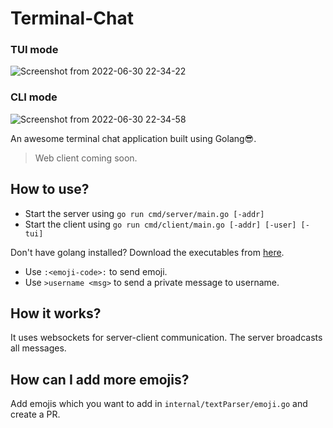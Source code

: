 # Terminal-Chat

### TUI mode

![Screenshot from 2022-06-30 22-34-22](https://user-images.githubusercontent.com/63552235/176736275-298b4876-5bec-4ff6-9f9f-55270be0cdd7.png)

### CLI mode

![Screenshot from 2022-06-30 22-34-58](https://user-images.githubusercontent.com/63552235/176736282-9c9b18db-dd8a-4423-8b2e-62b53822972a.png)

An awesome terminal chat application built using Golang😎.

> Web client coming soon.

## How to use?

- Start the server using `go run cmd/server/main.go [-addr]`
- Start the client using `go run cmd/client/main.go [-addr] [-user] [-tui]`

Don't have golang installed? Download the executables from [here](https://github.com/Aksh-Bansal-dev/go-terminal-chat/releases/tag/v1.0.0).

- Use `:<emoji-code>:` to send emoji.
- Use `>username <msg>` to send a private message to username.

## How it works?

It uses websockets for server-client communication. The server broadcasts all messages.

## How can I add more emojis?

Add emojis which you want to add in `internal/textParser/emoji.go` and create a PR.
